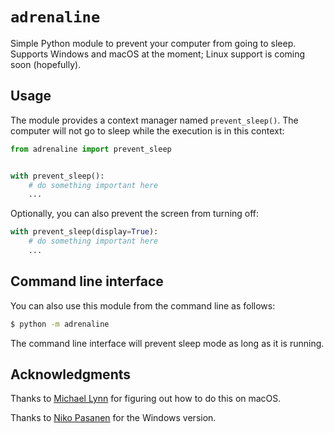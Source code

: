 `adrenaline`
============

Simple Python module to prevent your computer from going to sleep. Supports
Windows and macOS at the moment; Linux support is coming soon (hopefully).

Usage
-----

The module provides a context manager named `prevent_sleep()`. The computer
will not go to sleep while the execution is in this context:

```python
from adrenaline import prevent_sleep


with prevent_sleep():
    # do something important here
    ...
```

Optionally, you can also prevent the screen from turning off:

```python
with prevent_sleep(display=True):
    # do something important here
    ...
```

Command line interface
----------------------

You can also use this module from the command line as follows:

```sh
$ python -m adrenaline
```

The command line interface will prevent sleep mode as long as it is running.


Acknowledgments
---------------

Thanks to [Michael Lynn](https://github.com/pudquick/pypmset) for figuring out
how to do this on macOS.

Thanks to [Niko Pasanen](https://github.com/np-8/wakepy) for the Windows
version.
